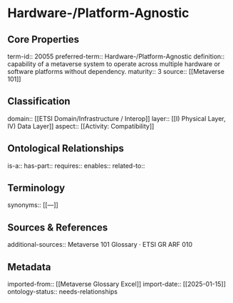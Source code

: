# Hardware-/Platform-Agnostic

## Core Properties
term-id:: 20055
preferred-term:: Hardware-/Platform-Agnostic
definition:: capability of a metaverse system to operate across multiple hardware or software platforms without dependency.
maturity:: 3
source:: [[Metaverse 101]]

## Classification
domain:: [[ETSI Domain/Infrastructure / Interop]]
layer:: [[I) Physical Layer, IV) Data Layer]]
aspect:: [[Activity: Compatibility]]

## Ontological Relationships
is-a:: 
has-part:: 
requires:: 
enables:: 
related-to:: 

## Terminology
synonyms:: [[—]]

## Sources & References
additional-sources:: Metaverse 101 Glossary · ETSI GR ARF 010

## Metadata
imported-from:: [[Metaverse Glossary Excel]]
import-date:: [[2025-01-15]]
ontology-status:: needs-relationships
